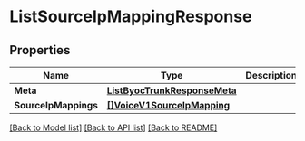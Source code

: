 # ListSourceIpMappingResponse

## Properties

Name | Type | Description | Notes
------------ | ------------- | ------------- | -------------
**Meta** | [**ListByocTrunkResponseMeta**](ListByocTrunkResponseMeta.md) |  |[optional] 
**SourceIpMappings** | [**[]VoiceV1SourceIpMapping**](VoiceV1SourceIpMapping.md) |  |[optional] 

[[Back to Model list]](../README.md#documentation-for-models) [[Back to API list]](../README.md#documentation-for-api-endpoints) [[Back to README]](../README.md)


